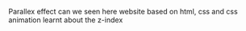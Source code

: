 Parallex effect can we seen here
website based on html, css and css animation 
learnt about the z-index
